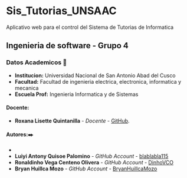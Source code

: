 # Sis_Tutorias_UNSAAC
Aplicativo web para el control del Sistema de Tutorias de Informatica
## Ingenieria de software - Grupo 4
### Datos Academicos 📖

- **Institucion:** Universidad Nacional de San Antonio Abad del Cusco
- **Facultad:** Facultad de ingenieria electrica, electronica, informatica y mecanica
- **Escuela Prof:** Ingenieria Informatica y de Sistemas

#### Docente:

- **Roxana Lisette Quintanilla** - _Docente_ - [GitHub](https://github.com/nitanilla).

#### Autores:✒️
-
- **Luiyi Antony Quisoe Palomino** - _GitHub Account_ - [blablabla115](https://github.com/blablabla115)
- **Ronaldinho Vega Centeno Olivera** - _GitHub Account_ - [DinhoVCO](https://github.com/DinhoVCO)
- **Bryan Huillca Mozo** - _GitHub Account_ - [BryanHuillcaMozo](https://github.com/BryanHuillcaMozo)
